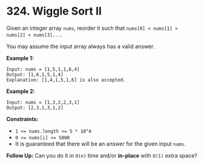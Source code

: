 # 324. Wiggle Sort II

Given an integer array `nums`, reorder it such that `nums[0] < nums[1] > nums[2] < nums[3]...`.

You may assume the input array always has a valid answer.

**Example 1:**

```()
Input: nums = [1,5,1,1,6,4]
Output: [1,6,1,5,1,4]
Explanation: [1,4,1,5,1,6] is also accepted.
```

**Example 2:**

```()
Input: nums = [1,3,2,2,3,1]
Output: [2,3,1,3,1,2]
```

**Constraints:**

- `1 <= nums.length <= 5 * 10^4`
- `0 <= nums[i] <= 5000`
- It is guaranteed that there will be an answer for the given input `nums`.

**Follow Up:** Can you do it in `O(n)` time and/or **in-place** with `O(1)` extra space?
